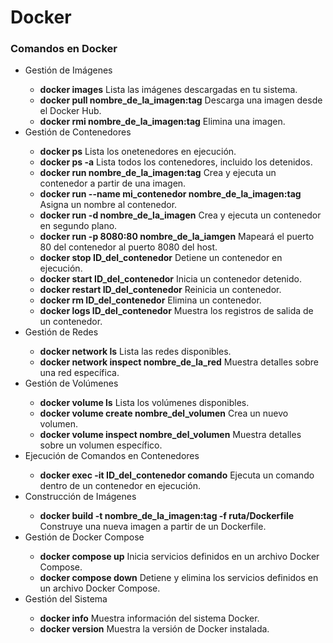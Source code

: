 <h1>Docker</h1>

<h3>Comandos en Docker</h3>

<ul>
  <li>Gestión de Imágenes</li>
  <ul>
    <li><b>docker images</b> Lista las imágenes descargadas en tu sistema.</li>
    <li><b>docker pull nombre_de_la_imagen:tag</b> Descarga una imagen desde el Docker Hub.</li>
    <li><b>docker rmi nombre_de_la_imagen:tag</b> Elimina una imagen.</li>
  </ul>
  <li>Gestión de Contenedores</li>
  <ul>
    <li><b>docker ps</b> Lista los onetenedores en ejecución.</li>
    <li><b>docker ps -a</b> Lista todos los contenedores, incluido los detenidos.</li>
    <li><b>docker run nombre_de_la_imagen:tag</b> Crea y ejecuta un contenedor a partir de una imagen.</li>
    <li><b>docker run --name mi_contenedor nombre_de_la_imagen:tag</b> Asigna un nombre al contenedor.</li>
    <li><b>docker run -d nombre_de_la_imagen</b> Crea y ejecuta un contenedor en segundo plano.</li>
    <li><b>docker run -p 8080:80 nombre_de_la_iamgen</b> Mapeará el puerto 80 del contenedor al puerto 8080 del host.</li>
    <li><b>docker stop ID_del_contenedor</b> Detiene un contenedor en ejecución.</li>
    <li><b>docker start ID_del_contenedor</b> Inicia un contenedor detenido.</li>
    <li><b>docker restart ID_del_contenedor</b> Reinicia un contenedor.</li>
    <li><b>docker rm ID_del_contenedor</b> Elimina un contenedor.</li>
    <li><b>docker logs ID_del_contenedor</b> Muestra los registros de salida de un contenedor.</li>
  </ul>
  <li>Gestión de Redes</li>
  <ul>
    <li><b>docker network ls</b> Lista las redes disponibles.</li>
    <li><b>docker network inspect nombre_de_la_red</b> Muestra detalles sobre una red específica.</li>
  </ul>
  <li>Gestión de Volúmenes</li>
  <ul>
    <li><b>docker volume ls</b> Lista los volúmenes disponibles.</li>
    <li><b>docker volume create nombre_del_volumen</b> Crea un nuevo volumen.</li>
    <li><b>docker volume inspect nombre_del_volumen</b> Muestra detalles sobre un volumen específico.</li>
  </ul>
  <li>Ejecución de Comandos en Contenedores</li>
  <ul>
    <li><b>docker exec -it ID_del_contenedor comando</b> Ejecuta un comando dentro de un contenedor en ejecución.</li>
  </ul>
  <li>Construcción de Imágenes</li>
  <ul>
    <li><b>docker build -t nombre_de_la_imagen:tag -f ruta/Dockerfile</b> Construye una nueva imagen a partir de un Dockerfile.</li>
  </ul>
  <li>Gestión de Docker Compose</li>
  <ul>
    <li><b>docker compose up</b> Inicia servicios definidos en un archivo Docker Compose.</li>
    <li><b>docker compose down</b> Detiene y elimina los servicios definidos en un archivo Docker Compose.</li>
  </ul>
  <li>Gestión del Sistema</li>
  <ul>
    <li><b>docker info</b> Muestra información del sistema Docker.</li>
    <li><b>docker version</b> Muestra la versión de Docker instalada.</li>
  </ul>
